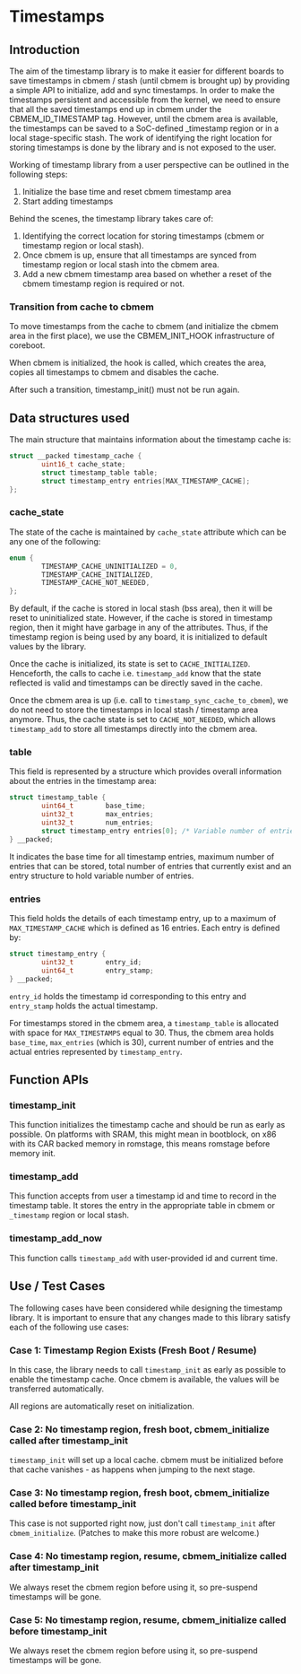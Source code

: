 # Timestamps

## Introduction

The aim of the timestamp library is to make it easier for different boards
to  save timestamps in cbmem / stash (until cbmem is brought up) by
providing a simple API to initialize, add and sync timestamps. In order
to make the timestamps persistent and accessible from the kernel, we
need to ensure that all the saved timestamps end up in cbmem under
the CBMEM_ID_TIMESTAMP tag. However, until the cbmem area is available,
the timestamps can be saved to a SoC-defined \_timestamp region or in a
local stage-specific stash. The work of identifying the right location for
storing timestamps is done by the library and is not exposed to the user.

Working of timestamp library from a user perspective can be outlined in
the following steps:
1. Initialize the base time and reset cbmem timestamp area
2. Start adding timestamps

Behind the scenes, the timestamp library takes care of:
1. Identifying the correct location for storing timestamps (cbmem or timestamp
   region or local stash).
2. Once cbmem is up, ensure that all timestamps are synced from timestamp
   region or local stash into the cbmem area.
3. Add a new cbmem timestamp area based on whether a reset of the cbmem
   timestamp region is required or not.

### Transition from cache to cbmem

To move timestamps from the cache to cbmem (and initialize the cbmem area in
the first place), we use the CBMEM_INIT_HOOK infrastructure of coreboot.

When cbmem is initialized, the hook is called, which creates the area,
copies all timestamps to cbmem and disables the cache.

After such a transition, timestamp_init() must not be run again.


## Data structures used

The main structure that maintains information about the timestamp cache is:

```c
struct __packed timestamp_cache {
        uint16_t cache_state;
        struct timestamp_table table;
        struct timestamp_entry entries[MAX_TIMESTAMP_CACHE];
};
```

### cache_state

The state of the cache is maintained by `cache_state` attribute which can
be any one of the following:

```c
enum {
        TIMESTAMP_CACHE_UNINITIALIZED = 0,
        TIMESTAMP_CACHE_INITIALIZED,
        TIMESTAMP_CACHE_NOT_NEEDED,
};
```

By default, if the cache is stored in local stash (bss area), then
it will be reset to uninitialized state. However, if the cache is
stored in timestamp region, then it might have garbage in any of the
attributes. Thus, if the timestamp region is being used by any board, it is
initialized to default values by the library.

Once the cache is initialized, its state is set to
`CACHE_INITIALIZED`. Henceforth, the calls to cache i.e. `timestamp_add`
know that the state reflected is valid and timestamps can be directly
saved in the cache.

Once the cbmem area is up (i.e. call to `timestamp_sync_cache_to_cbmem`),
we do not need to store the timestamps in local stash / timestamp area
anymore. Thus, the cache state is set to `CACHE_NOT_NEEDED`, which allows
`timestamp_add` to store all timestamps directly into the cbmem area.


### table

This field is represented by a structure which provides overall
information about the entries in the timestamp area:

```c
struct timestamp_table {
        uint64_t        base_time;
        uint32_t        max_entries;
        uint32_t        num_entries;
        struct timestamp_entry entries[0]; /* Variable number of entries */
} __packed;
```

It indicates the base time for all timestamp entries, maximum number
of entries that can be stored, total number of entries that currently
exist and an entry structure to hold variable number of entries.


### entries

This field holds the details of each timestamp entry, up to a maximum
of `MAX_TIMESTAMP_CACHE` which is defined as 16 entries. Each entry is
defined by:

```c
struct timestamp_entry {
        uint32_t        entry_id;
        uint64_t        entry_stamp;
} __packed;
```

`entry_id` holds the timestamp id corresponding to this entry and
`entry_stamp` holds the actual timestamp.


For timestamps stored in the cbmem area, a `timestamp_table` is allocated
with space for `MAX_TIMESTAMPS` equal to 30. Thus, the cbmem area holds
`base_time`, `max_entries` (which is 30), current number of entries and the
actual entries represented by `timestamp_entry`.


## Function APIs

### timestamp_init

This function initializes the timestamp cache and should be run as early
as possible. On platforms with SRAM, this might mean in bootblock, on
x86 with its CAR backed memory in romstage, this means romstage before
memory init.

### timestamp_add

This function accepts from user a timestamp id and time to record in the
timestamp table. It stores the entry in the appropriate table in cbmem
or `_timestamp` region or local stash.


### timestamp_add_now

This function calls `timestamp_add` with user-provided id and current time.


## Use / Test Cases

The following cases have been considered while designing the timestamp
library. It is important to ensure that any changes made to this library satisfy
each of the following use cases:

### Case 1: Timestamp Region Exists (Fresh Boot / Resume)

In this case, the library needs to call `timestamp_init` as early as possible to
enable the timestamp cache. Once cbmem is available, the values will be
transferred automatically.

All regions are automatically reset on initialization.

### Case 2: No timestamp region, fresh boot, cbmem_initialize called after timestamp_init

`timestamp_init` will set up a local cache. cbmem must be initialized before that
cache vanishes - as happens when jumping to the next stage.

### Case 3: No timestamp region, fresh boot, cbmem_initialize called before timestamp_init

This case is not supported right now, just don't call `timestamp_init` after
`cbmem_initialize`. (Patches to make this more robust are welcome.)

### Case 4: No timestamp region, resume, cbmem_initialize called after timestamp_init

We always reset the cbmem region before using it, so pre-suspend timestamps
will be gone.

### Case 5: No timestamp region, resume, cbmem_initialize called before timestamp_init

We always reset the cbmem region before using it, so pre-suspend timestamps
will be gone.
